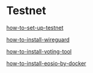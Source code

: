 # Testnet


[how-to-set-up-testnet](how-to-set-up-testnet.md)

[how-to-install-wireguard](how-to-install-wireguard.md)

[how-to-install-voting-tool](how-to-install-voting-tool.md)

[how-to-install-eosio-by-docker](how-to-install-eosio-by-docker.md)
